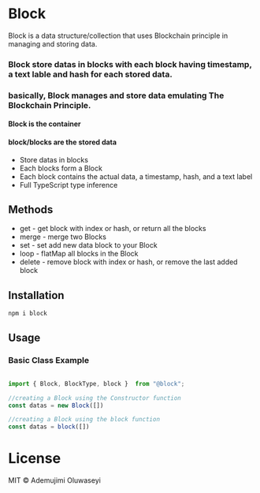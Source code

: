 # Block

Block is a data structure/collection that uses Blockchain principle in managing and storing data.
### Block store datas in blocks with each block having timestamp, a text lable and hash for each stored data.
### basically, Block manages and store data emulating The Blockchain Principle.

#### Block is the container
#### block/blocks are the stored data 

- Store datas in blocks
- Each blocks form a Block
- Each block contains the actual data, a timestamp, hash, and a text label
- Full TypeScript type inference

## Methods
- get - get block with index or hash, or return all the blocks
- merge - merge two Blocks
- set - set add new data block to your Block
- loop - flatMap all blocks in the Block
- delete - remove block with index or hash, or remove the last added block

## Installation

```bash
npm i block
```

## Usage

### Basic Class Example
```typescript

import { Block, BlockType, block }  from "@block";

//creating a Block using the Constructor function
const datas = new Block([])

//creating a Block using the block function
const datas = block([])

```

# License

MIT © Ademujimi Oluwaseyi